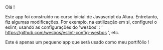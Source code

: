 Olá !

Este app foi construído no curso inicial de Javascript da Alura.
Entretanto, fiz algumas modificações. Por exemplo, na estilização em si, configurei o eslint, usando as configurações do 'wesbos' : ' https://github.com/wesbos/eslint-config-wesbos ',
etc.

Este é apenas um pequeno app que será usado como meu portifólio !
